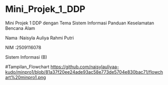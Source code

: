 # Mini_Projek_1_DDP
Mini Projek 1 DDP dengan Tema Sistem Informasi Panduan Keselamatan Bencana Alam

Nama    :Naisyla Auliya Rahmi Putri

NIM     :2509116078

Sistem Informasi (B)

#Tampilan_Flowchart
https://github.com/naisylauliyaa-kudo/minpro1/blob/81a37f20ee24ade93ac58e773de5704e830bac71/flowchart%20minpro1.png

